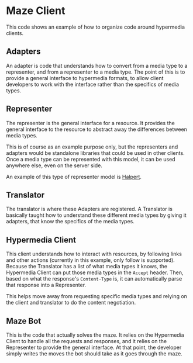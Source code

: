 Maze Client
===========

This code shows an example of how to organize code around hypermedia clients.

## Adapters

An adapter is code that understands how to convert from a media type to a representer, and from a representer to a media type. The point of this is to provide a general interface to hypermedia formats, to allow client developers to work with the interface rather than the specifics of media types.

## Representer

The representer is the general interface for a resource. It provides the general interface to the resource to abstract away the differences between media types.

This is of course as an example purpose only, but the representers and adapters would be standalone libraries that could be used in other clients. Once a media type can be represented with this model, it can be used anywhere else, even on the server side.

An example of this type of representer model is [Halpert](https://github.com/smizell/halpert).

## Translator

The translator is where these Adapters are registered. A Translator is basically taught how to understand these different media types by giving it adapters, that know the specifics of the media types.

## Hypermedia Client

This client understands how to interact with resources, by following links and other actions (currently in this example, only follow is supported). Because the Translator has a list of what media types it knows, the Hypermedia Client can put those media types in the `Accept` header. Then, based on what the response's `Content-Type` is, it can automatically parse that response into a Representer. 

This helps move away from requesting specific media types and relying on the client and translator to do the content negotiation.

## Maze Bot

This is the code that actually solves the maze. It relies on the Hypermedia Client to handle all the requests and responses, and it relies on the Representer to provide the general interface. At that point, the developer simply writes the moves the bot should take as it goes through the maze.
